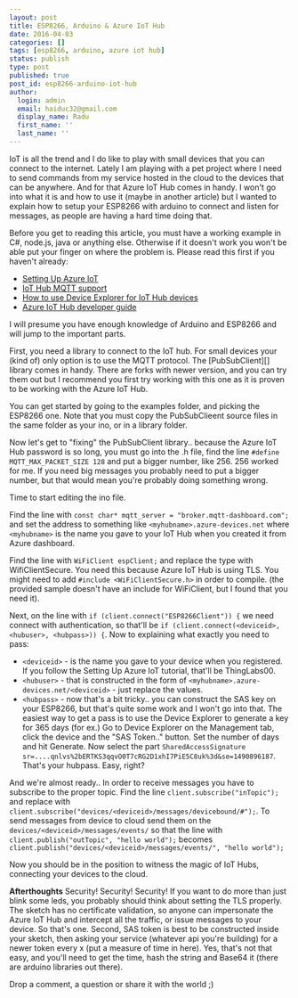 ```yaml
---
layout: post
title: ESP8266, Arduino & Azure IoT Hub
date: 2016-04-03
categories: []
tags: [esp8266, arduino, azure iot hub]
status: publish
type: post
published: true
post_id: esp8266-arduino-iot-hub
author:
  login: admin
  email: haiduc32@gmail.com
  display_name: Radu
  first_name: ''
  last_name: '' 
---
```

IoT is all the trend and I do like to play with small devices that you can connect to the internet. Lately I am playing with a pet project where I need to send commands from my service hosted in the cloud to the devices that can be anywhere. And for that Azure IoT Hub comes in handy. I won't go into what it is and how to use it (maybe in another article) but I wanted to explain how to setup your ESP8266 with arduino to connect and listen for messages, as people are having a hard time doing that.

Before you get to reading this article, you must have a working example in C#, node.js, java or anything else. Otherwise if it doesn't work you won't be able put your finger on where the problem is. Please read this first if you haven't already:

- [Setting Up Azure IoT](http://thinglabs.io/workshop/cs/nightlight/setup-azure-iot-hub/)
- [IoT Hub MQTT support](https://azure.microsoft.com/en-us/documentation/articles/iot-hub-mqtt-support/)
- [How to use Device Explorer for IoT Hub devices](https://github.com/Azure/azure-iot-sdks/blob/master/tools/DeviceExplorer/doc/how_to_use_device_explorer.md)
- [Azure IoT Hub developer guide](https://azure.microsoft.com/en-us/documentation/articles/iot-hub-devguide/)

I will presume you have enough knowledge of Arduino and ESP8266 and will jump to the important parts.

First, you need a library to connect to the IoT hub. For small devices your (kind of) only option is to use the MQTT protocol. The [PubSubClient][] library comes in handy. There are forks with newer version, and you can try them out but I recommend you first try working with this one as it is proven to be working with the Azure IoT Hub.

You can get started by going to the examples folder, and picking the ESP8266 one. Note that you must copy the PubSubClieent source files in the same folder as your ino, or in a library folder.

Now let's get to "fixing" the PubSubClient library.. because the Azure IoT Hub password is so long, you must go into the .h file, find the line `#define MQTT_MAX_PACKET_SIZE 128` and put a bigger number, like 256. 256 worked for me. If you need big messages you probably need to put a bigger number, but that would mean you're probably doing something wrong.

Time to start editing the ino file. 

Find the line with `const char* mqtt_server = "broker.mqtt-dashboard.com";` and set the address to something like `<myhubname>.azure-devices.net` where `<myhubname>` is the name you gave to your IoT Hub when you created it from Azure dashboard.

Find the line with `WiFiClient espClient;` and replace the type with WifiClientSecure. You need this because Azure IoT Hub is using TLS. You might need to add `#include <WiFiClientSecure.h>` in order to compile. (the provided sample doesn't have an include for WiFiClient, but I found that you need it).

Next, on the line with `if (client.connect("ESP8266Client")) {` we need connect with authentication, so that'll be `if (client.connect(<deviceid>, <hubuser>, <hubpass>)) {`. Now to explaining what exactly you need to pass:

- `<deviceid>` - is the name you gave to your device when you registered. If you follow the Setting Up Azure IoT tutorial, that'll be ThingLabs00.
- `<hubuser>` - that is constructed in the form of `<myhubname>.azure-devices.net/<deviceid>` - just replace the values.
- `<hubpass>` - now that's a bit tricky.. you can construct the SAS key on your ESP8266, but that's quite some work and I won't go into that. The easiest way to get a pass is to use the Device Explorer to generate a key for 365 days (for ex.) Go to Device Explorer on the Management tab, click the device and the "SAS Token.." button. Set the number of days and hit Generate. Now select the part `SharedAccessSignature sr=....qnlvs%2bERTKS3qqvO0T7cRG2D1xhI7PiE5C8uk%3d&se=1490896187`. That's your hubpass. Easy, right?

And we're almost ready.. 
In order to receive messages you have to subscribe to the proper topic. Find the line `client.subscribe("inTopic");` and replace with `client.subscribe("devices/<deviceid>/messages/devicebound/#");`. To send messages from device to cloud send them on the `devices/<deviceid>/messages/events/` so that the line with `client.publish("outTopic", "hello world");` becomes `client.publish("devices/<deviceid>/messages/events/", "hello world");`

Now you should be in the position to witness the magic of IoT Hubs, connecting your devices to the cloud. 

**Afterthoughts** Security! Security! Security! If you want to do more than just blink some leds, you probably should think about setting the TLS properly. The sketch has no certificate validation, so anyone can impersonate the Azure IoT Hub and intercept all the traffic, or issue messages to your device. So that's one. Second, SAS token is best to be constructed inside your sketch, then asking your service (whatever api you're building) for a newer token every x (put a measure of time in here). Yes, that's not that easy, and you'll need to get the time, hash the string and Base64 it (there are arduino libraries out there).

Drop a comment, a question or share it with the world ;)